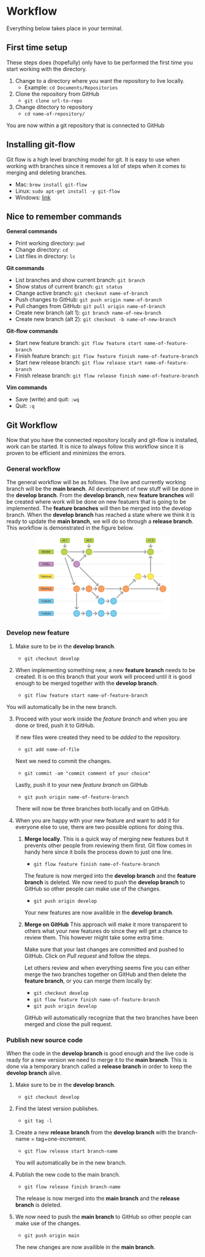 # Workflow

Everything below takes place in your terminal.

## First time setup

These steps does (hopefully) only have to be performed the first time you start working with the directory.

1. Change to a directory where you want the repository to live locally.
	* Example: `cd Documents/Repositories`
2. Clone the repository from GitHub
	* `git clone url-to-repo`
3. Change ditectory to repository
	* `cd name-of-repository/`

You are now within a git repository that is connected to GitHub

## Installing git-flow

Git flow is a high level branching model for git. It is easy to use when working with branches since it removes a lot of steps when it comes to merging and deleting branches.

* Mac: `brew install git-flow`
* Linux: `sudo apt-get install -y git-flow`
* Windows: [link](https://github.com/nvie/gitflow/wiki/Windows "Title")

## Nice to remember commands

**General commands**

* Print working directory: `pwd`
* Change directory: `cd`
* List files in directory: `ls`

**Git commands**

* List branches and show current branch: `git branch`
* Show status of current branch: `git status`
* Change active branch: `git checkout name-of-branch`
* Push changes to GitHub: `git push origin name-of-branch`
* Pull changes from GitHub: `git pull origin name-of-branch`
* Create new branch (alt 1): `git branch name-of-new-branch`
* Create new branch (alt 2): `git checkout -b name-of-new-branch`

**Git-flow commands**

* Start new feature branch: `git flow feature start name-of-feature-branch`
* Finish feature branch: `git flow feature finish name-of-feature-branch`
* Start new release branch: `git flow release start name-of-feature-branch`
* Finish release branch: `git flow release finish name-of-feature-branch`

**Vim commands**

* Save (write) and quit: `:wq`
* Quit: `:q`


## Git Workflow


Now that you have the connected repository locally and git-flow is installed, work can be started. It is nice to always follow this workflow since it is proven to be efficient and minimizes the errors.

### General workflow

The general workflow will be as follows. The live and currently working branch will be the **main branch**. All development of new stuff will be done in the **develop branch**. From the **develop branch**, new **feature branches** will be created where work will be done on new featuers that is going to be implemented. The **feature branches** will then be merged into the develop branch. When the **develop branch** has reached a state where we think it is ready to update the **main branch**, we will do so through a **release branch**. This workflow is demonstrated in the figure below.

<p align="center">
	<img src="workflow.png" alt="workflow" width="350"/>
</p>

### Develop new feature

1. Make sure to be in the **develop branch**.

	* `git checkout develop`

2. When implementing something new, a new **feature branch** needs to be created. It is on this branch that your work will proceed until it is good enough to be merged together with the **develop branch**.

	* `git flow feature start name-of-feature-branch`

You will automatically be in the new branch. 

3. Proceed with your work inside the *feature branch* and when you are done or tired, push it to GitHub. 

	If new files were created they need to be *added* to the repository.

	* `git add name-of-file`

	Next we need to commit the changes.

	* `git commit -am "commit comment of your choice"`

	Lastly, push it to your new *feature branch* on GitHub

	* `git push origin name-of-feature-branch`

	There will now be three branches both locally and on GitHub.

4. When you are happy with your new feature and want to add it for everyone else to use, there are two possible options for doing this.

	1. **Merge locally**. This is a quick way of merging new features but it prevents other people from reviewing them first. Git flow comes in handy here since it boils the process down to just one line.

		* `git flow feature finish name-of-feature-branch`

		The feature is now merged into the **develop branch** and the **feature branch** is deleted. We now need to push the **develop branch** to GitHub so other people can make use of the changes.

		* `git push origin develop`

		Your new features are now availible in the **develop branch**.

	2. **Merge on GitHub** This approach will make it more transparent to others what your new features do since they will get a chance to review them. This however might take some extra time.

		Make sure that your last changes are committed and pushed to GitHub. Click on *Pull request* and follow the steps.

		Let others review and when everything seems fine you can either merge the two branches together on GitHub and then delete the **feature branch**, or you can merge them locally by:

		* `git checkout develop`
		* `git flow feature finish name-of-feature-branch`
		* `git push origin develop`

		GitHub will automatically recognize that the two branches have been merged and close the pull request.

### Publish new source code

When the code in the **develop branch** is good enough and the live code is ready for a new version we need to merge it to the **main branch**. This is done via a temporary branch called a **release branch** in order to keep the **develop branch** alive.



1. Make sure to be in the **develop branch**.

	* `git checkout develop`

2. Find the latest version publishes.

	* `git tag -l`

2. Create a new **release branch** from the **develop branch** with the branch-name = tag+one-increment.

	* `git flow release start branch-name`

	You will automatically be in the new branch.

3. Publish the new code to the main branch.

	* `git flow release finish branch-name`

	The release is now merged into the **main branch** and the **release branch** is deleted.

4. We now need to push the **main branch** to GitHub so other people can make use of the changes.

	* `git push origin main`

	The new changes are now availible in the **main branch**.